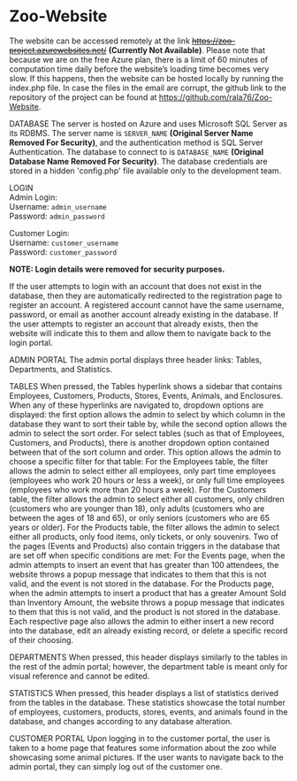 # Zoo-Website

The website can be accessed remotely at the link ~~https://zoo-project.azurewebsites.net/~~ **(Currently Not Available)**. Please note that because we are on the free Azure plan, there is a limit of 60 minutes of computation time daily before the website’s loading time becomes very slow. If this happens, then the website can be hosted locally by running the index.php file. In case the files in the email are corrupt, the github link to the repository of the project can be found at https://github.com/rala76/Zoo-Website.


DATABASE
The server is hosted on Azure and uses Microsoft SQL Server as its RDBMS. The server name is `SERVER_NAME` **(Original Server Name Removed For Security)**, and the authentication method is SQL Server Authentication. The database to connect to is `DATABASE_NAME` **(Original Database Name Removed For Security)**. The database credentials are stored in a hidden 'config.php' file available only to the development team.

LOGIN <br />
Admin Login: <br />
Username: `admin_username` <br />
Password: `admin_password` <br />

Customer Login: <br />
Username: `customer_username` <br />
Password: `customer_password` <br />

**NOTE: Login details were removed for security purposes.**

If the user attempts to login with an account that does not exist in the database, then they are automatically redirected to the registration page to register an account. A registered account cannot have the same username, password, or email as another account already existing in the database. If the user attempts to register an account that already exists, then the website will indicate this to them and allow them to navigate back to the login portal.

ADMIN PORTAL
The admin portal displays three header links: Tables, Departments, and Statistics. 

TABLES 
When pressed, the Tables hyperlink shows a sidebar that contains Employees, Customers, Products, Stores, Events, Animals, and Enclosures. When any of these hyperlinks are navigated to, dropdown options are displayed: the first option allows the admin to select by which column in the database they want to sort their table by, while the second option allows the admin to select the sort order. For select tables (such as that of Employees, Customers, and Products), there is another dropdown option contained between that of the sort column and order. This option allows the admin to choose a specific filter for that table:
For the Employees table, the filter allows the admin to select either all employees, only part time employees (employees who work 20 hours or less a week), or only full time employees (employees who work more than 20 hours a week).
For the Customers table, the filter allows the admin to select either all customers, only children (customers who are younger than 18), only adults (customers who are between the ages of 18 and 65), or only seniors (customers who are 65 years or older).
For the Products table, the filter allows the admin to select either all products, only food items, only tickets, or only souvenirs.
Two of the pages (Events and Products) also contain triggers in the database that are set off when specific conditions are met:
For the Events page, when the admin attempts to insert an event that has greater than 100 attendees, the website throws a popup message that indicates to them that this is not valid, and the event is not stored in the database.
For the Products page, when the admin attempts to insert a product that has a greater Amount Sold than Inventory Amount, the website throws a popup message that indicates to them that this is not valid, and the product is not stored in the database.
Each respective page also allows the admin to either insert a new record into the database, edit an already existing record, or delete a specific record of their choosing.

DEPARTMENTS
When pressed, this header displays similarly to the tables in the rest of the admin portal; however, the department table is meant only for visual reference and cannot be edited.

STATISTICS
When pressed, this header displays a list of statistics derived from the tables in the database. These statistics showcase the total number of employees, customers, products, stores, events, and animals found in the database, and changes according to any database alteration.


CUSTOMER PORTAL
Upon logging in to the customer portal, the user is taken to a home page that features some information about the zoo while showcasing some animal pictures. If the user wants to navigate back to the admin portal, they can simply log out of the customer one.
